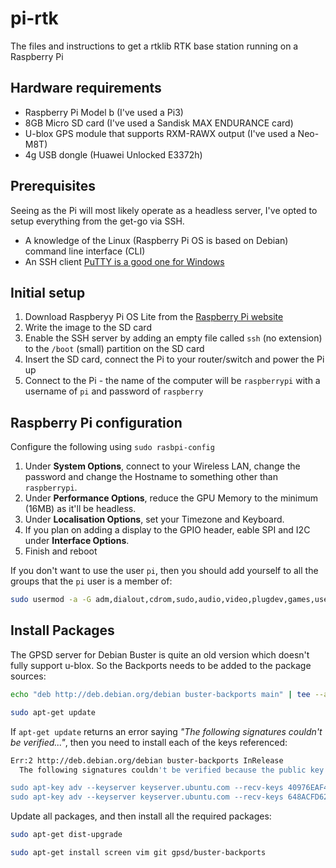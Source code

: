 # pi-rtk
The files and instructions to get a rtklib RTK base station running on a Raspberry Pi

## Hardware requirements
- Raspberry Pi Model b (I've used a Pi3)
- 8GB Micro SD card (I've used a Sandisk MAX ENDURANCE card)
- U-blox GPS module that supports RXM-RAWX output (I've used a Neo-M8T)
- 4g USB dongle (Huawei Unlocked E3372h)

## Prerequisites
Seeing as the Pi will most likely operate as a headless server, I've opted to setup everything from the get-go via SSH.

- A knowledge of the Linux (Raspberry Pi OS is based on Debian) command line interface (CLI)
- An SSH client [PuTTY is a good one for Windows](https://www.chiark.greenend.org.uk/~sgtatham/putty/latest.html)

## Initial setup

1. Download Raspberyy Pi OS Lite from the [Raspberry Pi website](https://www.raspberrypi.org/software/operating-systems/#raspberry-pi-os-32-bit)
2. Write the image to the SD card
3. Enable the SSH server by adding an empty file called `ssh` (no extension) to the `/boot` (small) partition on the SD card
4. Insert the SD card, connect the Pi to your router/switch and power the Pi up
5. Connect to the Pi - the name of the computer will be `raspberrypi` with a username of `pi` and password of `raspberry`

## Raspberry Pi configuration
Configure the following using `sudo rasbpi-config`

1. Under **System Options**, connect to your Wireless LAN, change the password and change the Hostname to something other than `raspberrypi`.
2. Under **Performance Options**, reduce the GPU Memory to the minimum (16MB) as it'll be headless.
3. Under **Localisation Options**, set your Timezone and Keyboard.
4. If you plan on adding a display to the GPIO header, eable SPI and I2C under **Interface Options**.
5. Finish and reboot

If you don't want to use the user `pi`, then you should add yourself to all the groups that the `pi` user is a member of:
``` bash
sudo usermod -a -G adm,dialout,cdrom,sudo,audio,video,plugdev,games,users,input,netdev,gpio,i2c,spi <username>
````

## Install Packages
The GPSD server for Debian Buster is quite an old version which doesn't fully support u-blox. So the Backports needs to be added to the package sources:
``` bash
echo "deb http://deb.debian.org/debian buster-backports main" | tee --append /etc/apt/sources.list

sudo apt-get update
```

If `apt-get update` returns an error saying *"The following signatures couldn't be verified..."*, then you need to install each of the keys referenced:
``` bash
Err:2 http://deb.debian.org/debian buster-backports InRelease
  The following signatures couldn't be verified because the public key is not available: NO_PUBKEY 04EE7237B7D453EC NO_PUBKEY 648ACFD622F3D138

sudo apt-key adv --keyserver keyserver.ubuntu.com --recv-keys 40976EAF437D05B5
sudo apt-key adv --keyserver keyserver.ubuntu.com --recv-keys 648ACFD622F3D138
```

Update all packages, and then install all the required packages:
``` bash
sudo apt-get dist-upgrade

sudo apt-get install screen vim git gpsd/buster-backports
```
